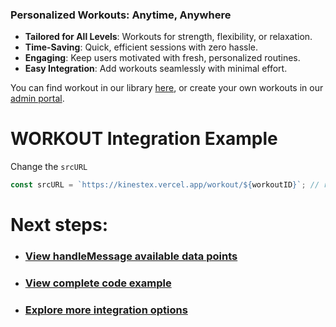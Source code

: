 ### Personalized Workouts: Anytime, Anywhere

- **Tailored for All Levels**: Workouts for strength, flexibility, or relaxation.  
- **Time-Saving**: Quick, efficient sessions with zero hassle.  
- **Engaging**: Keep users motivated with fresh, personalized routines.  
- **Easy Integration**: Add workouts seamlessly with minimal effort.  

You can find workout in our library [here](https://workout-view.kinestex.com/?tab=workouts), or create your own workouts in our [admin portal](https://admin.kinestex.com).


# **WORKOUT Integration Example**
Change the `srcURL`
```js
const srcURL = `https://kinestex.vercel.app/workout/${workoutID}`; // replace with the workout id you want to display
```

# Next steps:
- ### [View handleMessage available data points](../../data.md)
- ### [View complete code example](../../examples/workouts.md)
- ### [Explore more integration options](../overview.md)

